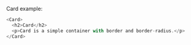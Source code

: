 Card example:

```js
<Card>
  <h2>Card</h2>
  <p>Card is a simple container with border and border-radius.</p>
</Card>
```

